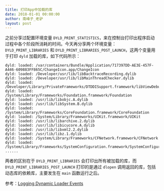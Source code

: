 ```yaml
---
title: 打印App中加载的库
date: 2018-01-01 00:00:00
author: 南峰子_老驴
layout: post
---
```


之前分享过配置环境变量 `DYLD_PRINT_STATISTICS`，来在控制台打印出程序启动过程中各个阶段所消耗的时间。今天再分享两个环境变量：`DYLD_PRINT_LIBRARIES` 和 `DYLD_PRINT_LIBRARIES_POST_LAUNCH`，这两个变量用于打印 `dyld` 加载的库，如下代码所示：

```objc
dyld: loaded: /var/containers/Bundle/Application/717397DD-AE3E-457F-A446-609883FF865C/ChangeIcon.app/ChangeIcon
dyld: loaded: /Developer/usr/lib/libBacktraceRecording.dylib
dyld: loaded: /Developer/usr/lib/libMainThreadChecker.dylib
dyld: loaded: /Developer/Library/PrivateFrameworks/DTDDISupport.framework/libViewDebuggerSupport.dylib
dyld: loaded: /System/Library/Frameworks/Foundation.framework/Foundation
dyld: loaded: /usr/lib/libobjc.A.dylib
dyld: loaded: /usr/lib/libSystem.B.dylib
dyld: loaded: /System/Library/Frameworks/CoreFoundation.framework/CoreFoundation
dyld: loaded: /System/Library/Frameworks/UIKit.framework/UIKit
dyld: loaded: /usr/lib/libarchive.2.dylib
dyld: loaded: /usr/lib/libicucore.A.dylib
dyld: loaded: /usr/lib/libxml2.2.dylib
dyld: loaded: /usr/lib/libz.1.dylib
dyld: loaded: /System/Library/Frameworks/CFNetwork.framework/CFNetwork
dyld: loaded: /System/Library/Frameworks/SystemConfiguration.framework/SystemConfiguration
......
```

两者的区别在于 `DYLD_PRINT_LIBRARIES` 会打印出所有被加载的库，而 `DYLD_PRINT_LIBRARIES_POST_LAUNCH` 打印的是通过 `dlopen` 调用返回的库，包括动态库的依赖库，主要发生在 `main` 函数运行之后。

参考：[Logging Dynamic Loader Events](https://developer.apple.com/library/content/documentation/DeveloperTools/Conceptual/DynamicLibraries/100-Articles/LoggingDynamicLoaderEvents.html)
